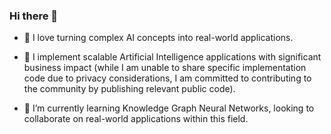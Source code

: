 ### Hi there 👋

<!--
**aipachakutiqwan/aipachakutiqwan** is a ✨ _special_ ✨ repository because its `README.md` (this file) appears on your GitHub profile.

Here are some ideas to get you started:

- 🔭 I’m currently working on ...
- 🌱 I’m currently learning ...
- 👯 I’m looking to collaborate on ...
- 🤔 I’m looking for help with ...
- 💬 Ask me about ...
- 📫 How to reach me: ...
- 😄 Pronouns: ...
- ⚡ Fun fact: ...
-->

- 💌 I love turning complex AI concepts into real-world applications.
  
- :pushpin: I implement scalable Artificial Intelligence applications with significant business impact (while I am unable to share specific implementation code due to privacy considerations, I am committed to contributing to the community by publishing relevant public code).

- 🌱 I’m currently learning Knowledge Graph Neural Networks, looking to collaborate on real-world applications within this field.



